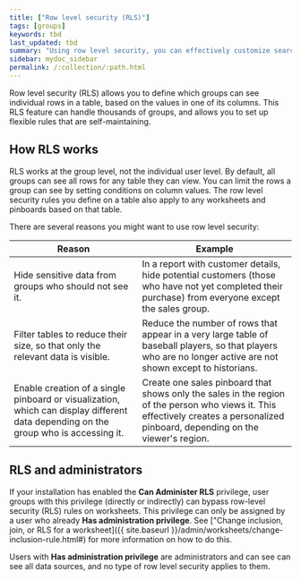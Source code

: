 ```yaml
---
title: ["Row level security (RLS)"]
tags: [groups]
keywords: tbd
last_updated: tbd
summary: "Using row level security, you can effectively customize search results and pinboards for each group that views them."
sidebar: mydoc_sidebar
permalink: /:collection/:path.html
---
```

Row level security (RLS) allows you to define which groups can see individual
rows in a table, based on the values in one of its columns. This RLS feature can
handle thousands of groups, and allows you to set up flexible rules that are
self-maintaining.

## How RLS works

RLS works at the group level, not the individual user level. By default, all groups can see all rows for any table they can view. You can limit the rows a group can see by setting conditions on column values. The row level security rules you define on a table also apply to any worksheets and pinboards based on that table.

There are several reasons you might want to use row level security:

|Reason|Example|
|------|-------|
|Hide sensitive data from groups who should not see it.|In a report with customer details, hide potential customers (those who have not yet completed their purchase) from everyone except the sales group.|
|Filter tables to reduce their size, so that only the relevant data is visible.|Reduce the number of rows that appear in a very large table of baseball players, so that players who are no longer active are not shown except to historians.|
|Enable creation of a single pinboard or visualization, which can display different data depending on the group who is accessing it.|Create one sales pinboard that shows only the sales in the region of the person who views it. This effectively creates a personalized pinboard, depending on the viewer's region.|

## RLS and administrators

If your installation has enabled the **Can Administer RLS** privilege, user
groups with this privilege (directly or indirectly) can bypass row-level
security (RLS) rules on worksheets. This privilege can only be assigned by a
user who already **Has administration privilege**. See ["Change inclusion, join, or RLS for a worksheet]({{ site.baseurl }}/admin/worksheets/change-inclusion-rule.html#) for more information on how to do this.

Users with **Has administration privilege** are administrators and can see can see all data sources, and no type of row level security applies to them.
